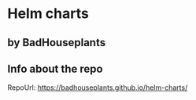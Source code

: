# Helm charts
## by BadHouseplants

## Info about the repo

RepoUrl: https://badhouseplants.github.io/helm-charts/

